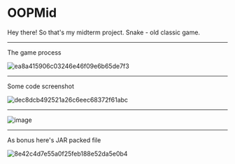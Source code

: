 # OOPMid

Hey there! So that's my midterm project.
Snake - old classic game.

<hr>
The game process<br>

![ea8a415906c03246e46f09e6b65de7f3](https://user-images.githubusercontent.com/39675003/97804689-b9e0ba80-1c7b-11eb-84f9-c2e39d0be668.png)
<hr>
Some code screenshot<br>

![dec8dcb492521a26c6eec68372f61abc](https://user-images.githubusercontent.com/39675003/97804752-05936400-1c7c-11eb-9add-eb55b1a85c80.png)
<hr>

![image](https://user-images.githubusercontent.com/39675003/161438752-56befe20-11cb-49a9-b58a-64b9d5e76cfb.png)

<hr>
As bonus here's JAR packed file<br> 

![8e42c4d7e55a0f25feb188e52da5e0b4](https://user-images.githubusercontent.com/39675003/97804932-0b3d7980-1c7d-11eb-94ee-22b138314b13.png)


